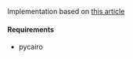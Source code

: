 Implementation based on [this article](https://python.plainenglish.io/create-a-random-dungeon-with-python-f17118c1eebd)

#### Requirements
* pycairo
